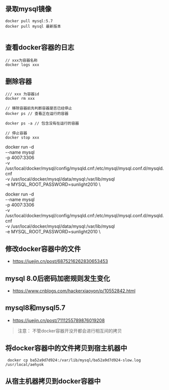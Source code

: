 ## 录取mysql镜像
```
docker pull mysql:5.7
docker pull mysql 最新版本


```

## 查看docker容器的日志
```
// xxx为容器名称
docker logs xxx
```

## 删除容器
```
/// xxx 为容器id
docker rm xxx  

// 移除容器前先判断容器是否已经停止
docker ps // 查看正在运行的容器

docker ps -a // 包含没有在运行的容器

// 停止容器
docker stop xxx
```

docker run -d \
--name mysql \
-p 4007:3306 \
-v /usr/local/docker/mysql/config/mysqld.cnf:/etc/mysql/mysql.conf.d/mysqld.cnf \
-v /usr/local/docker/mysql/data/mysql:/var/lib/mysql \
-e MYSQL_ROOT_PASSWORD=sunlight2010 \




docker run -d \
--name mysql \
-p 4007:3306 \
-v /usr/local/docker/mysql/config/mysqld.cnf:/etc/mysql/mysql.conf.d/mysqld.cnf \
-v /usr/local/docker/mysql/data/mysql:/var/lib/mysql \
-e MYSQL_ROOT_PASSWORD=sunlight2010 \

## 修改docker容器中的文件
- https://juejin.cn/post/6875216262830653453

## mysql 8.0后密码加密规则发生变化
- https://www.cnblogs.com/hackerxiaoyon/p/10552842.html

## mysql8和mysql5.7
- https://juejin.cn/post/7111255789876019208



> 注意： 不管docker容器开没开都会进行相互间的拷贝
## 将docker容器中的文件拷贝到宿主机器中
```
 docker cp ba52a9d7d924:/var/lib/mysql/ba52a9d7d924-slow.log  /usr/local/aehyok
```


## 从宿主机器拷贝到docker容器中